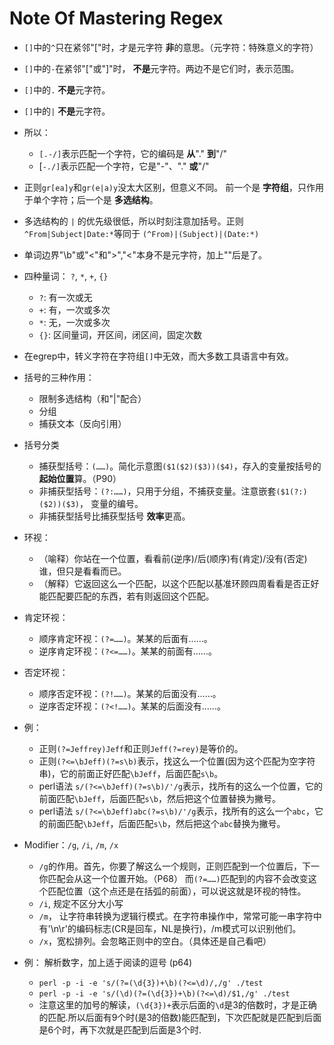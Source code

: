 # Note Of Mastering Regex

- `[]`中的`^`只在紧邻"["时，才是元字符 **非**的意思。（元字符：特殊意义的字符）
- `[]`中的`-`在紧邻"["或"]"时， **不是**元字符。两边不是它们时，表示范围。
- `[]`中的`.` **不是**元字符。
- `[]`中的`|` **不是**元字符。
- 所以：
    - `[.-/]`表示匹配一个字符，它的编码是 **从**"." **到**"/"
    - [`-./]`表示匹配一个字符，它是"-"、"." **或**"/"

- 正则`gr[ea]y`和`gr(e|a)y`没太大区别，但意义不同。
前一个是 **字符组**，只作用于单个字符；后一个是 **多选结构**。
- 多选结构的 `|` 的优先级很低，所以时刻注意加括号。正则 `^From|Subject|Date:*`等同于 `(^From)|(Subject)|(Date:*)`

- 单词边界"\b"或"\<"和"\>","<"本身不是元字符，加上"\"后是了。

- 四种量词： `?`, `*`, `+`, `{}`
    + `?`: 有一次或无
    + `+`: 有，一次或多次
    + `*`: 无，一次或多次
    + `{}`: 区间量词，开区间，闭区间，固定次数

- 在egrep中，转义字符在字符组`[]`中无效，而大多数工具语言中有效。

- 括号的三种作用：
    + 限制多选结构（和"|"配合）
    + 分组
    + 捕获文本（反向引用）

- 括号分类
    + 捕获型括号：`(……)`。简化示意图`($1($2)($3))($4)`，存入的变量按括号的 **起始位置**算。（P90）
    + 非捕获型括号：`(?:……)`，只用于分组，不捕获变量。注意嵌套`($1(?:)($2))($3)`， 变量的编号。
    + 非捕获型括号比捕获型括号 **效率**更高。

- 环视：
    - （喻释）你站在一个位置，看看前(逆序)/后(顺序)有(肯定)/没有(否定)谁，但只是看看而已。
    - （解释）它返回这么一个匹配，以这个匹配以基准环顾四周看看是否正好能匹配要匹配的东西，若有则返回这个匹配。


- 肯定环视：
    + 顺序肯定环视：`(?=……)`。某某的后面有……。
    + 逆序肯定环视：`(?<=……)`。某某的前面有……。

- 否定环视：
    + 顺序否定环视：`(?!……)`。某某的后面没有……。
    + 逆序否定环视：`(?<!……)`。某某的后面没有……。

- 例：
    + 正则`(?=Jeffrey)Jeff`和正则`Jeff(?=rey)`是等价的。
    + 正则`(?<=\bJeff)(?=s\b)`表示，找这么一个位置(因为这个匹配为空字符串)，它的前面正好匹配`\bJeff`，后面匹配`s\b`。
    + perl语法 `s/(?<=\bJeff)(?=s\b)/'/g`表示，找所有的这么一个位置，它的前面匹配`\bJeff`，后面匹配`s\b`，然后把这个位置替换为撇号。
    + perl语法 `s/(?<=\bJeff)abc(?=s\b)/'/g`表示，找所有的这么一个`abc`，它的前面匹配`\bJeff`，后面匹配`s\b`，然后把这个`abc`替换为撇号。

- Modifier：`/g`, `/i`, `/m`, `/x`
    + `/g`的作用。首先，你要了解这么一个规则，正则匹配到一个位置后，下一你匹配会从这一个位置开始。（P68）
    而`(?=……)`匹配到的内容不会改变这个匹配位置（这个点还是在括弧的前面），可以说这就是环视的特性。
    + `/i`, 规定不区分大小写
    + `/m`， 让字符串转换为逻辑行模式。在字符串操作中，常常可能一串字符中有'\n\r'的编码标志(CR是回车，NL是换行)，/m模式可以识别他们。
    + `/x`，宽松排列。会忽略正则中的空白。（具体还是自己看吧）

- 例： 解析数字，加上适于阅读的逗号 (p64)
    + `perl -p -i -e 's/(?=(\d{3})+\b)(?<=\d)/,/g' ./test`
    + `perl -p -i -e 's/(\d)(?=(\d{3})+\b)(?<=\d)/$1,/g' ./test`
    + 注意这里的加号的解读，`(\d{3})+`表示后面的`\d`是3的倍数时，才是正确的匹配.所以后面有9个时(是3的倍数)能匹配到，下次匹配就是匹配到后面是6个时，再下次就是匹配到后面是3个时.
